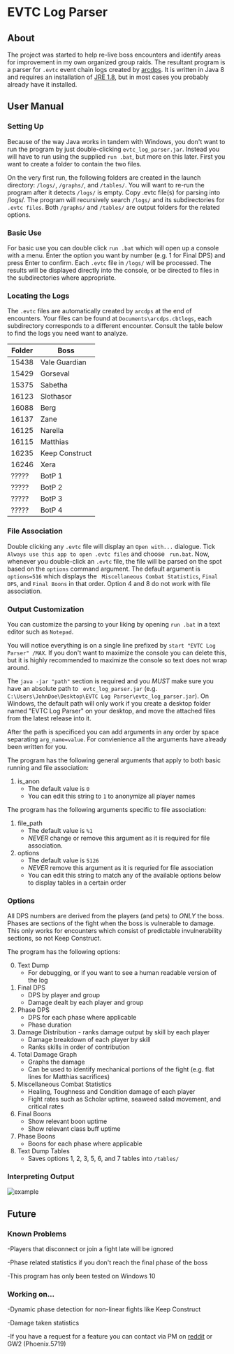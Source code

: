# EVTC Log Parser #

## About ##

The project was started to help re-live boss encounters and identify areas for improvement in my own organized group raids. The resultant program is a parser for ` .evtc ` event chain logs created by [arcdps](https://www.deltaconnected.com/arcdps/).
It is written in Java 8 and requires an installation of [JRE 1.8](https://www.java.com/en/download/), but in most cases you probably already have it installed.

## User Manual ##

### Setting Up ###

Because of the way Java works in tandem with Windows, you don't want to run the program by just double-clicking ` evtc_log_parser.jar `. Instead you will have to run using the supplied `run .bat`, but more on this later. First you want to create a folder to contain the two files.

On the very first run, the following folders are created in the launch directory: `/logs/`, `/graphs/`, and `/tables/`. You will want to re-run the program after it detects `/logs/` is empty. Copy .evtc file(s) for parsing into /logs/. The program will recursively search `/logs/` and its subdirectories for `.evtc files`. Both `/graphs/` and `/tables/` are output folders for the related options.

### Basic Use ###

For basic use you can double click `run .bat` which will open up a console with a menu. Enter the option you want by number (e.g. 1 for Final DPS) and press Enter to confirm. Each  ` .evtc ` file in `/logs/` will be processed. The results will be displayed directly into the console, or be directed to files in the subdirectories where appropriate.

### Locating the Logs ###

The ` .evtc ` files are automatically created by ` arcdps ` at the end of encounters.
Your files can be found at ` Documents\arcdps.cbtlogs `, each subdirectory corresponds to a different encounter.
Consult the table below to find the logs you need want to analyze.


| Folder        | Boss           |
| ------------- |----------------|
| 15438         | Vale Guardian  |
| 15429         | Gorseval       |
| 15375         | Sabetha        |
| 16123         | Slothasor      |
| 16088         | Berg           |
| 16137         | Zane           |
| 16125         | Narella        | 
| 16115         | Matthias       |
| 16235         | Keep Construct |
| 16246         | Xera           |
| ?????         | BotP 1         |
| ?????         | BotP 2         |
| ?????         | BotP 3         |
| ?????         | BotP 4         |

### File Association ###

Double clicking any ` .evtc ` file will display an ` Open with... ` dialogue. Tick ` Always use this app to open .evtc files` and choose ` run.bat`. Now, whenever you double-click an ` .evtc ` file, the file will be parsed on the spot based on the `options` command argument. The default argument is ` options=516 ` which displays the ` Miscellaneous Combat Statistics`, ` Final DPS `, and ` Final Boons ` in that order. Option 4 and 8 do not work with file association.

### Output Customization ###

You can customize the parsing to your liking by opening `run .bat` in a text editor such as `Notepad`.

You will notice everything is on a single line prefixed by ` start "EVTC Log Parser" /MAX `. If you don't want to maximize the console you can delete this, but it is highly recommended to maximize the console so text does not wrap around.

The `java -jar "path"` section is required and you *MUST* make sure you have an absolute path to ` evtc_log_parser.jar` (e.g. `C:\Users\JohnDoe\Desktop\EVTC Log Parser\evtc_log_parser.jar`). On Windows, the default path will only work if you create a desktop folder named "EVTC Log Parser" on your desktop, and move the attached files from the latest release into it.

After the path is specificed you can add arguments in any order by space separating `arg_name=value`. For convienience all the arguments have already been written for you.

The program has the following general arguments that apply to both basic running and file association: 

1. is_anon
    * The default value is `0`
    * You can edit this string to `1` to anonymize all player names

The program has the following arguments specific to file association:

1. file_path
    * The default value is `%1`
    * *NEVER* change or remove this argument as it is required for file association.
2. options
    * The default value is `5126`
    * *NEVER* remove this argument as it is requried for file association
    * You can edit this string to match any of the available options below to display tables in a certain order
   

### Options ###

All DPS numbers are derived from the players (and pets) to *ONLY* the boss. Phases are sections of the fight when the boss is vulnerable to damage. This only works for encounters which consist of predictable invulnerability sections, so not Keep Construct.

The program has the following options:

0. Text Dump
    * For debugging, or if you want to see a human readable version of the log
1. Final DPS
    * DPS by player and group
    * Damage dealt by each player and group
2. Phase DPS
    * DPS for each phase where applicable
    * Phase duration
3. Damage Distribution - ranks damage output by skill by each player
    * Damage breakdown of each player by skill
    * Ranks skills in order of contribution
4. Total Damage Graph
    * Graphs the damage
    * Can be used to identify mechanical portions of the fight (e.g. flat lines for Matthias sacrifices)
5. Miscellaneous Combat Statistics
    * Healing, Toughness and Condition damage of each player
    * Fight rates such as Scholar uptime, seaweed salad movement, and critical rates
6. Final Boons
    * Show relevant boon uptime
    * Show relevant class buff uptime
7. Phase Boons
    * Boons for each phase where applicable
8. Text Dump Tables
    * Saves options 1, 2, 3, 5, 6, and 7 tables into ` /tables/ `

### Interpreting Output ###

![example](https://github.com/phoenix-oosd/EVTC-Log-Parser/blob/master/example.png)

## Future ##

### Known Problems ###

  -Players that disconnect or join a fight late will be ignored
  
  -Phase related statistics if you don't reach the final phase of the boss
  
  -This program has only been tested on Windows 10

### Working on... ###

  -Dynamic phase detection for non-linear fights like Keep Construct 
  
  -Damage taken statistics
  
  -If you have a request for a feature you can contact via PM on [reddit](https://www.reddit.com/user/ghandi-gandhi) or GW2 (Phoenix.5719)
